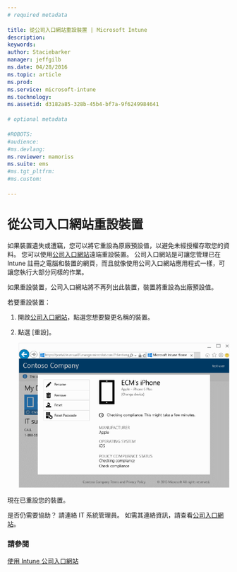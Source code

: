 ```yaml
---
# required metadata

title: 從公司入口網站重設裝置 | Microsoft Intune
description:
keywords:
author: Staciebarker
manager: jeffgilb
ms.date: 04/28/2016
ms.topic: article
ms.prod:
ms.service: microsoft-intune
ms.technology:
ms.assetid: d3182a85-328b-45b4-bf7a-9f6249984641

# optional metadata

#ROBOTS:
#audience:
#ms.devlang:
ms.reviewer: mamoriss
ms.suite: ems
#ms.tgt_pltfrm:
#ms.custom:

---
```



# 從公司入口網站重設裝置

如果裝置遺失或遭竊，您可以將它重設為原廠預設值，以避免未經授權存取您的資料。 您可以使用[公司入口網站](http://portal.manage.microsoft.com)遠端重設裝置。 公司入口網站是可讓您管理已在 Intune 註冊之電腦和裝置的網頁，而且就像使用公司入口網站應用程式一樣，可讓您執行大部分同樣的作業。

如果重設裝置，公司入口網站將不再列出此裝置，裝置將重設為出廠預設值。 

若要重設裝置：

1.  開啟[公司入口網站](http://portal.manage.microsoft.com)，點選您想要變更名稱的裝置。

2.  點選 [重設]。

    ![reset-device](./media//iwp-1-tap-reset-passcode.png)

現在已重設您的裝置。

是否仍需要協助？ 請連絡 IT 系統管理員。 如需其連絡資訊，請查看[公司入口網站](http://portal.manage.microsoft.com)。

### 請參閱
[使用 Intune 公司入口網站](using-the-intune-company-portal-website.md)


<!--HONumber=Jun16_HO2-->


